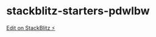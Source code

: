 # stackblitz-starters-pdwlbw

[Edit on StackBlitz ⚡️](https://stackblitz.com/edit/stackblitz-starters-pdwlbw)